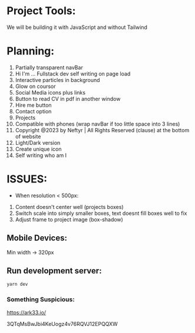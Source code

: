 # Project Tools:

We will be building it with JavaScript and without Tailwind

# Planning:

1. Partially transparent navBar
2. Hi I'm ... Fullstack dev self writing on page load
3. Interactive particles in background
4. Glow on coursor
5. Social Media icons plus links
6. Button to read CV in pdf in another window
7. Hire me button
8. Contact option
9. Projects
10. Compatible with phones (wrap navBar if too little space into 3 lines)
11. Copyright @2023 by Neftyr | All Rights Reserved (clause) at the bottom of website
12. Light/Dark version
13. Create unique icon
14. Self writing who am I

# ISSUES:

-   When resolution < 500px:

1. Content doesn't center well (projects boxes)
2. Switch scale into simply smaller boxes, text doesnt fill boxes well to fix
3. Adjust frame to project image (box-shadow)

## Mobile Devices:

Min width -> 320px

## Run development server:

```bash
yarn dev
```

### Something Suspicious:

https://ark33.io/

<source src="assets/videos/BTCAddress.webm" type="video/webm">
<source src="assets/videos/BTCAddress.mp4" type="video/mp4">

3QTqMsBwJbi4KeUogz4v76RQVJ12EPQQXW
